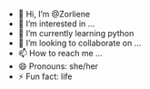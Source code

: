 - 👋 Hi, I’m @Zorliene
- 👀 I’m interested in ...
- 🌱 I’m currently learning python
- 💞️ I’m looking to collaborate on ...
- 📫 How to reach me ...
- 😄 Pronouns: she/her
- ⚡ Fun fact: life

<!---
Zorliene/Zorliene is a ✨ special ✨ repository because its `README.md` (this file) appears on your GitHub profile.
You can click the Preview link to take a look at your changes.
--->

